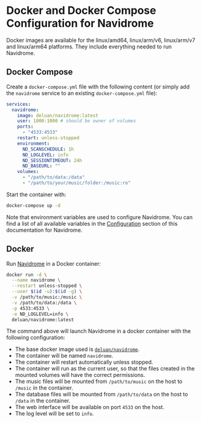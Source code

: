 # Docker and Docker Compose Configuration for Navidrome

Docker images are available for the linux/amd64, linux/arm/v6, linux/arm/v7 and linux/arm64 platforms. They include everything needed to run Navidrome.

## Docker Compose

Create a `docker-compose.yml` file with the following content (or simply add the `navidrome` service to an existing `docker-compose.yml` file):

```yaml
services:
  navidrome:
    image: deluan/navidrome:latest
    user: 1000:1000 # should be owner of volumes
    ports:
      - "4533:4533"
    restart: unless-stopped
    environment:
      ND_SCANSCHEDULE: 1h
      ND_LOGLEVEL: info
      ND_SESSIONTIMEOUT: 24h
      ND_BASEURL: ""
    volumes:
      - "/path/to/data:/data"
      - "/path/to/your/music/folder:/music:ro"
```

Start the container with:

```bash
docker-compose up -d
```

Note that environment variables are used to configure Navidrome. You can find a list of all available variables in the [Configuration](./configuration.md) section of this documentation for Navidrome.

## Docker

Run [Navidrome](https://www.navidrome.org/) in a Docker container:

```bash
docker run -d \
  --name navidrome \
  --restart unless-stopped \
  --user $(id -u):$(id -g) \
  -v /path/to/music:/music \
  -v /path/to/data:/data \
  -p 4533:4533 \
  -e ND_LOGLEVEL=info \
  deluan/navidrome:latest
```

The command above will launch Navidrome in a docker container with the following configuration:

-  The base docker image used is [`deluan/navidrome`](https://hub.docker.com/r/deluan/navidrome).
-   The container will be named `navidrome`.
-   The container will restart automatically unless stopped.
-   The container will run as the current user, so that the files created in the mounted volumes will have the correct permissions.
-   The music files will be mounted from `/path/to/music` on the host to `/music` in the container.
-   The database files will be mounted from `/path/to/data` on the host to `/data` in the container.
-   The web interface will be available on port `4533` on the host.
-   The log level will be set to `info`.
